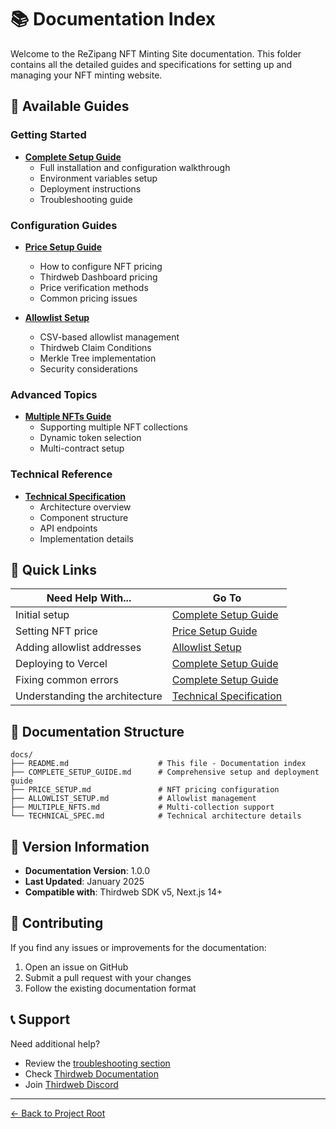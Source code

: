 # 📚 Documentation Index

Welcome to the ReZipang NFT Minting Site documentation. This folder contains all the detailed guides and specifications for setting up and managing your NFT minting website.

## 📖 Available Guides

### Getting Started
- **[Complete Setup Guide](./COMPLETE_SETUP_GUIDE.md)** 
  - Full installation and configuration walkthrough
  - Environment variables setup
  - Deployment instructions
  - Troubleshooting guide

### Configuration Guides
- **[Price Setup Guide](./PRICE_SETUP.md)** 
  - How to configure NFT pricing
  - Thirdweb Dashboard pricing
  - Price verification methods
  - Common pricing issues

- **[Allowlist Setup](./ALLOWLIST_SETUP.md)**
  - CSV-based allowlist management
  - Thirdweb Claim Conditions
  - Merkle Tree implementation
  - Security considerations

### Advanced Topics
- **[Multiple NFTs Guide](./MULTIPLE_NFTS.md)**
  - Supporting multiple NFT collections
  - Dynamic token selection
  - Multi-contract setup

### Technical Reference
- **[Technical Specification](./TECHNICAL_SPEC.md)**
  - Architecture overview
  - Component structure
  - API endpoints
  - Implementation details

## 🎯 Quick Links

| Need Help With... | Go To |
|-------------------|-------|
| Initial setup | [Complete Setup Guide](./COMPLETE_SETUP_GUIDE.md#クイックスタート) |
| Setting NFT price | [Price Setup Guide](./PRICE_SETUP.md#thirdweb-dashboardでの価格設定) |
| Adding allowlist addresses | [Allowlist Setup](./ALLOWLIST_SETUP.md#方法1-csv-ファイル簡単) |
| Deploying to Vercel | [Complete Setup Guide](./COMPLETE_SETUP_GUIDE.md#デプロイ) |
| Fixing common errors | [Complete Setup Guide](./COMPLETE_SETUP_GUIDE.md#トラブルシューティング) |
| Understanding the architecture | [Technical Specification](./TECHNICAL_SPEC.md) |

## 📝 Documentation Structure

```
docs/
├── README.md                    # This file - Documentation index
├── COMPLETE_SETUP_GUIDE.md      # Comprehensive setup and deployment guide
├── PRICE_SETUP.md               # NFT pricing configuration
├── ALLOWLIST_SETUP.md           # Allowlist management
├── MULTIPLE_NFTS.md             # Multi-collection support
└── TECHNICAL_SPEC.md            # Technical architecture details
```

## 🔄 Version Information

- **Documentation Version**: 1.0.0
- **Last Updated**: January 2025
- **Compatible with**: Thirdweb SDK v5, Next.js 14+

## 🤝 Contributing

If you find any issues or improvements for the documentation:
1. Open an issue on GitHub
2. Submit a pull request with your changes
3. Follow the existing documentation format

## 📞 Support

Need additional help?
- Review the [troubleshooting section](./COMPLETE_SETUP_GUIDE.md#トラブルシューティング)
- Check [Thirdweb Documentation](https://portal.thirdweb.com/)
- Join [Thirdweb Discord](https://discord.gg/thirdweb)

---

[← Back to Project Root](../README.md)
